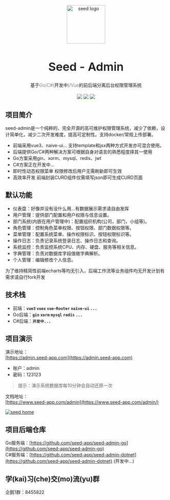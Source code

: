 <p align="center" style="margin:30px 0">
  <a href="https://admin.seed-app.com/" target="blank"><img src="https://code-admin-1258623672.cos.ap-beijing.myqcloud.com/logo.png" width="120" alt="seed logo" /></a>
</p>
<h1 align="center" style="font-weight: 600;font-size:36px;">Seed - Admin</h1>
<h4 align="center" style="font-weight: 200;">基于Go/C#(开发中)/Vue的前后端分离后台权限管理系统 </h4>
<div align="center" style="margin-top:10px;">
	<a href="https://github.com/seed-app/seed-admin-vue"><img src="https://img.shields.io/github/stars/seed-app/seed-admin-vue"></a>
	<a href="https://github.com/seed-app/seed-admin-vue/blob/master/LICENSE"><img src="https://img.shields.io/badge/license-MIT-blue"></a>
  <a href="https://github.com/seed-app/seed-admin-vue"><img src="https://img.shields.io/badge/version-v1.0.0-blue"></a>
</div>

## 项目简介
seed-admin是一个纯粹的、完全开源的高可维护权限管理系统，减少了依赖，设计简单化，减少二次开发难度，提高可定制性。支持docker/常规上传部署。
- 前端采用vue3、naive-ui... 支持template和jsx两种方式开发亦可混合使用。
- 后端提供Go/C#两种解决方案可根据自身对语言的熟悉程度择其一使用
- Go方案采用gin、xorm、mysql、redis、jwt
- C#方案正在开发中...
- 即时性动态权限菜单 权限修改后用户无需刷新即可生效
- 高效率开发 前端封装CURD组件仅需填写json即可生成CURD页面

## 默认功能
- 仪表盘：好像并没有没什么用...有数据展示需求请自由发挥
- 用户管理：提供部门配置和用户权限与信息设置。
- 部门系统(内嵌在用户管理中)：配置组织机构(公司，部门，小组等)。
- 角色管理：控制角色菜单权限、按钮权限、部门数据权限等。
- 菜单管理：配置系统菜单、操作权限标识、按钮权限标识等。
- 操作日志：负责记录系统登录日志、操作日志和查询。
- 系统监控：负责监控系统CPU、内存、硬盘、服务等相关信息。
- 字典管理：负责对数据库字段值做字典解析。
- 个人管理：编辑修改个人信息。

为了维持精简性前端echarts等均无引入，后端工作流等业务组件均无开发计划有需求请自行fork开发

## 技术栈
- 前端：**`vue3` `vuex` `vue-Router` `naive-ui` `...`**
- Go后端：**`gin` `xorm` `mysql` `redis` `...`**
- C#后端：**`开发中...`**
## 项目演示
演示地址：  
[https://admin.seed-app.com](https://admin.seed-app.com)

- 账户：admin 
- 密码：123123

> 提示：演示系统数据库每10分钟会自动还原一次

文档地址：  
[https://www.seed-app.com/admin](https://www.seed-app.com/admin/)

<a href="https://admin.seed-app.com/" target="blank"><img src="https://code-admin-1258623672.cos.ap-beijing.myqcloud.com/demo.png"  alt="seed home" /></a>

## 项目后端仓库
Go服务端：[https://github.com/seed-app/seed-admin-go](https://github.com/seed-app/seed-admin-go)  
C#服务端：[https://github.com/seed-app/seed-admin-dotnet](https://github.com/seed-app/seed-admin-dotnet) (开发中...)

## 学(kai)习(che)交(mo)流(yu)群
企鹅1群：8455822